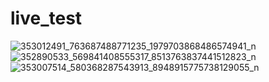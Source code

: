 # live_test


![353012491_763687488771235_1979703868486574941_n](https://github.com/Nahin-CDR/Ostad-Flutter-Course/assets/45636041/697ba022-9d95-4127-a412-b44c59289c10)
![352890533_569841408555317_8513763837441512823_n](https://github.com/Nahin-CDR/Ostad-Flutter-Course/assets/45636041/f19a21d9-02b3-449b-9088-4de53afd5477)
![353007514_580368287543913_8948915775738129055_n](https://github.com/Nahin-CDR/Ostad-Flutter-Course/assets/45636041/bc21dde1-80a5-44ae-b4a9-390b7dd0cdaf)
